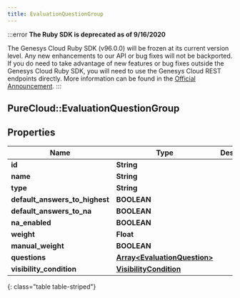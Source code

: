 ```yaml
---
title: EvaluationQuestionGroup
---
```


:::error
**The Ruby SDK is deprecated as of 9/16/2020**

The Genesys Cloud Ruby SDK (v96.0.0) will be frozen at its current version level. Any new enhancements to our API or bug fixes will not be backported. If you do need to take advantage of new features or bug fixes outside the Genesys Cloud Ruby SDK, you will need to use the Genesys Cloud REST endpoints directly. More information can be found in the [Official Announcement](https://developer.mypurecloud.com/forum/t/announcement-genesys-cloud-ruby-sdk-end-of-life/8850).
:::


## PureCloud::EvaluationQuestionGroup

## Properties

|Name | Type | Description | Notes|
|------------ | ------------- | ------------- | -------------|
| **id** | **String** |  | [optional] |
| **name** | **String** |  | [optional] |
| **type** | **String** |  | [optional] |
| **default_answers_to_highest** | **BOOLEAN** |  | [optional] |
| **default_answers_to_na** | **BOOLEAN** |  | [optional] |
| **na_enabled** | **BOOLEAN** |  | [optional] |
| **weight** | **Float** |  | [optional] |
| **manual_weight** | **BOOLEAN** |  | [optional] |
| **questions** | [**Array&lt;EvaluationQuestion&gt;**](EvaluationQuestion.html) |  | [optional] |
| **visibility_condition** | [**VisibilityCondition**](VisibilityCondition.html) |  | [optional] |
{: class="table table-striped"}


